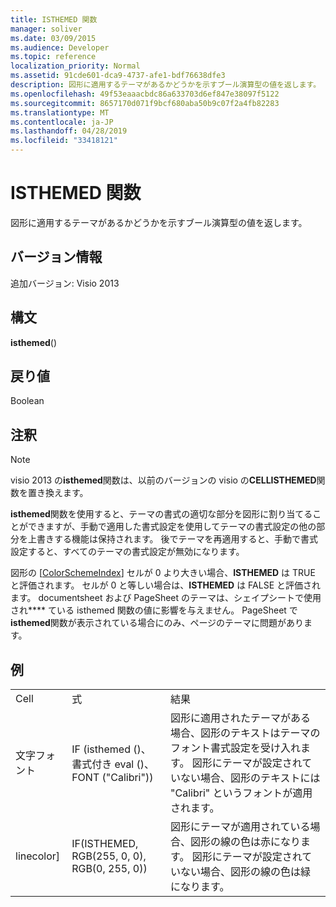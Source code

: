 ```yaml
---
title: ISTHEMED 関数
manager: soliver
ms.date: 03/09/2015
ms.audience: Developer
ms.topic: reference
localization_priority: Normal
ms.assetid: 91cde601-dca9-4737-afe1-bdf76638dfe3
description: 図形に適用するテーマがあるかどうかを示すブール演算型の値を返します。
ms.openlocfilehash: 49f53eaaacbdc86a633703d6ef847e38097f5122
ms.sourcegitcommit: 8657170d071f9bcf680aba50b9c07f2a4fb82283
ms.translationtype: MT
ms.contentlocale: ja-JP
ms.lasthandoff: 04/28/2019
ms.locfileid: "33418121"
---
```

# <a name="isthemed-function"></a>ISTHEMED 関数

図形に適用するテーマがあるかどうかを示すブール演算型の値を返します。 
  
## <a name="version-information"></a>バージョン情報

追加バージョン: Visio 2013
 
  
## <a name="syntax"></a>構文

 **isthemed**()
  
## <a name="return-value"></a>戻り値

Boolean
  
## <a name="remarks"></a>注釈

> [!NOTE]
> visio 2013 の**isthemed**関数は、以前のバージョンの visio の**CELLISTHEMED**関数を置き換えます。 
  
**isthemed**関数を使用すると、テーマの書式の適切な部分を図形に割り当てることができますが、手動で適用した書式設定を使用してテーマの書式設定の他の部分を上書きする機能は保持されます。 後でテーマを再適用すると、手動で書式設定すると、すべてのテーマの書式設定が無効になります。 
  
 図形の [[ColorSchemeIndex](colorschemeindex-cell-theme-properties-section.md)] セルが 0 より大きい場合、**ISTHEMED** は TRUE と評価されます。 セルが 0 と等しい場合は、**ISTHEMED** は FALSE と評価されます。 documentsheet および PageSheet のテーマは、シェイプシートで使用され**** ている isthemed 関数の値に影響を与えません。 PageSheet で**isthemed**関数が表示されている場合にのみ、ページのテーマに問題があります。 
  
## <a name="example"></a>例

||||
|:-----|:-----|:-----|
|Cell  <br/> |式  <br/> |結果  <br/> |
|文字フォント  <br/> |IF (isthemed ()、書式付き eval ()、FONT ("Calibri"))  <br/> |図形に適用されたテーマがある場合、図形のテキストはテーマのフォント書式設定を受け入れます。 図形にテーマが設定されていない場合、図形のテキストには "Calibri" というフォントが適用されます。  <br/> |
|linecolor]  <br/> |IF(ISTHEMED, RGB(255, 0, 0), RGB(0, 255, 0))  <br/> |図形にテーマが適用されている場合、図形の線の色は赤になります。 図形にテーマが設定されていない場合、図形の線の色は緑になります。  <br/> |
   

